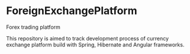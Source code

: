 # ForeignExchangePlatform
Forex trading platform

This repository is aimed to track development process of currency exchange platform build with Spring, Hibernate and Angular frameworks. 
